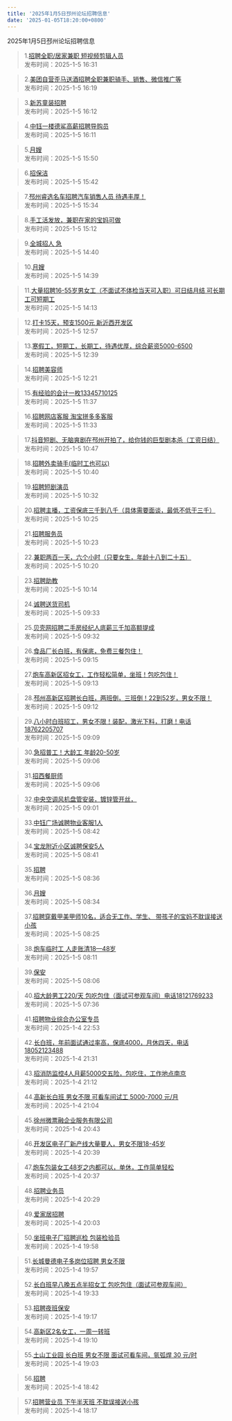 ```yaml
---
title: '2025年1月5日邳州论坛招聘信息'
date: '2025-01-05T18:20:00+0800'
---
```

2025年1月5日邳州论坛招聘信息
<!--more-->
>1.[招聘全职/居家兼职 短视频剪辑人员](https://www.pzzc.net/forum.php?mod=viewthread&tid=10482310)<br>
>发布时间：2025-1-5 16:31

>2.[美团自营歪马送酒招聘全职兼职骑手、销售、微信推广等](https://www.pzzc.net/forum.php?mod=viewthread&tid=10482304)<br>
>发布时间：2025-1-5 16:19

>3.[新苏童装招聘](https://www.pzzc.net/forum.php?mod=viewthread&tid=10482301)<br>
>发布时间：2025-1-5 16:12

>4.[中钰一楼德鲨高薪招聘导购员](https://www.pzzc.net/forum.php?mod=viewthread&tid=10482300)<br>
>发布时间：2025-1-5 16:11

>5.[月嫂](https://www.pzzc.net/forum.php?mod=viewthread&tid=10482295)<br>
>发布时间：2025-1-5 15:50

>6.[招保洁](https://www.pzzc.net/forum.php?mod=viewthread&tid=10482294)<br>
>发布时间：2025-1-5 15:42

>7.[邳州睿选名车招聘汽车销售人员 待遇丰厚！](https://www.pzzc.net/forum.php?mod=viewthread&tid=10482291)<br>
>发布时间：2025-1-5 15:34

>8.[手工活发放，兼职在家的宝妈可做](https://www.pzzc.net/forum.php?mod=viewthread&tid=10482287)<br>
>发布时间：2025-1-5 15:12

>9.[全城招人 急](https://www.pzzc.net/forum.php?mod=viewthread&tid=10482279)<br>
>发布时间：2025-1-5 14:40

>10.[月嫂](https://www.pzzc.net/forum.php?mod=viewthread&tid=10482278)<br>
>发布时间：2025-1-5 14:39

>11.[大量招聘16-55岁男女工（不面试不体检当天可入职）可日结月结 可长期工可短期工](https://www.pzzc.net/forum.php?mod=viewthread&tid=10482277)<br>
>发布时间：2025-1-5 14:13

>12.[打卡15天，预支1500元 新沂西开发区](https://www.pzzc.net/forum.php?mod=viewthread&tid=10482261)<br>
>发布时间：2025-1-5 12:57

>13.[寒假工，短期工，长期工，待遇优厚，综合薪资5000-6500](https://www.pzzc.net/forum.php?mod=viewthread&tid=10482257)<br>
>发布时间：2025-1-5 12:39

>14.[招聘美容师](https://www.pzzc.net/forum.php?mod=viewthread&tid=10482256)<br>
>发布时间：2025-1-5 12:21

>15.[有经验的会计一枚13345710125](https://www.pzzc.net/forum.php?mod=viewthread&tid=10482246)<br>
>发布时间：2025-1-5 11:37

>16.[招聘网店客服 淘宝拼多多客服](https://www.pzzc.net/forum.php?mod=viewthread&tid=10482245)<br>
>发布时间：2025-1-5 11:33

>17.[抖音短剧、无脑爽剧在邳州开拍了，给你钱的巨型剧本杀（工资日结）](https://www.pzzc.net/forum.php?mod=viewthread&tid=10482235)<br>
>发布时间：2025-1-5 10:47

>18.[招聘外卖骑手(临时工也可以)](https://www.pzzc.net/forum.php?mod=viewthread&tid=10482233)<br>
>发布时间：2025-1-5 10:40

>19.[招聘短剧演员](https://www.pzzc.net/forum.php?mod=viewthread&tid=10482230)<br>
>发布时间：2025-1-5 10:32

>20.[招聘主播，工资保底三千到八千（具体需要面谈，最低不低于三千）](https://www.pzzc.net/forum.php?mod=viewthread&tid=10482227)<br>
>发布时间：2025-1-5 10:25

>21.[招聘服务员](https://www.pzzc.net/forum.php?mod=viewthread&tid=10482226)<br>
>发布时间：2025-1-5 10:23

>22.[兼职两百一天，六个小时（只要女生，年龄十八到二十五）](https://www.pzzc.net/forum.php?mod=viewthread&tid=10482223)<br>
>发布时间：2025-1-5 10:20

>23.[招聘助教](https://www.pzzc.net/forum.php?mod=viewthread&tid=10482222)<br>
>发布时间：2025-1-5 10:14

>24.[诚聘送货司机](https://www.pzzc.net/forum.php?mod=viewthread&tid=10482213)<br>
>发布时间：2025-1-5 09:33

>25.[贝壳网招聘二手房经纪人底薪三千加高额提成](https://www.pzzc.net/forum.php?mod=viewthread&tid=10482211)<br>
>发布时间：2025-1-5 09:32

>26.[食品厂长白班，有保底，免费三餐包住！](https://www.pzzc.net/forum.php?mod=viewthread&tid=10482210)<br>
>发布时间：2025-1-5 09:15

>27.[炮车高新区招女工，工作轻松简单，坐班！包吃包住！](https://www.pzzc.net/forum.php?mod=viewthread&tid=10482209)<br>
>发布时间：2025-1-5 09:13

>28.[邳州高新区招聘长白班，两班倒，三班倒！22到52岁，男女不限！](https://www.pzzc.net/forum.php?mod=viewthread&tid=10482208)<br>
>发布时间：2025-1-5 09:12

>29.[八小时白班招工，男女不限！装配，激光下料，打磨！电话18762205707](https://www.pzzc.net/forum.php?mod=viewthread&tid=10482207)<br>
>发布时间：2025-1-5 09:09

>30.[急招普工！大龄工
年龄20-50岁](https://www.pzzc.net/forum.php?mod=viewthread&tid=10482206)<br>
>发布时间：2025-1-5 09:06

>31.[招西餐厨师](https://www.pzzc.net/forum.php?mod=viewthread&tid=10482205)<br>
>发布时间：2025-1-5 09:06

>32.[中央空调风机盘管安装，镀锌管开丝，](https://www.pzzc.net/forum.php?mod=viewthread&tid=10482204)<br>
>发布时间：2025-1-5 09:01

>33.[中钰广场诚聘物业客服1人](https://www.pzzc.net/forum.php?mod=viewthread&tid=10482201)<br>
>发布时间：2025-1-5 08:42

>34.[宝龙附近小区诚聘保安5人](https://www.pzzc.net/forum.php?mod=viewthread&tid=10482200)<br>
>发布时间：2025-1-5 08:41

>35.[招聘](https://www.pzzc.net/forum.php?mod=viewthread&tid=10482198)<br>
>发布时间：2025-1-5 08:36

>36.[月嫂](https://www.pzzc.net/forum.php?mod=viewthread&tid=10482197)<br>
>发布时间：2025-1-5 08:34

>37.[招聘穿戴甲美甲师10名，适合无工作、学生、 带孩子的宝妈不耽误接送小孩](https://www.pzzc.net/forum.php?mod=viewthread&tid=10482194)<br>
>发布时间：2025-1-5 08:25

>38.[炮车临时工 人走账清18—48岁](https://www.pzzc.net/forum.php?mod=viewthread&tid=10482191)<br>
>发布时间：2025-1-5 08:11

>39.[保安](https://www.pzzc.net/forum.php?mod=viewthread&tid=10482189)<br>
>发布时间：2025-1-5 08:06

>40.[招大龄男工220/天 包吃包住（面试可参观车间）电话18121769233](https://www.pzzc.net/forum.php?mod=viewthread&tid=10482186)<br>
>发布时间：2025-1-5 07:36

>41.[招聘物业综合办公室专员](https://www.pzzc.net/forum.php?mod=viewthread&tid=10482170)<br>
>发布时间：2025-1-4 22:53

>42.[长白班，年前面试通过率高，保底4000，月休四天，电话18052123488](https://www.pzzc.net/forum.php?mod=viewthread&tid=10482166)<br>
>发布时间：2025-1-4 21:31

>43.[招消防监控4人月薪5000交五险，包吃住，工作地点南京](https://www.pzzc.net/forum.php?mod=viewthread&tid=10482163)<br>
>发布时间：2025-1-4 21:12

>44.[高新长白班  男女不限 可看车间试工 5000-7000 元/月](https://www.pzzc.net/forum.php?mod=viewthread&tid=10482160)<br>
>发布时间：2025-1-4 21:04

>45.[徐州微票融企业服务有限公司](https://www.pzzc.net/forum.php?mod=viewthread&tid=10482158)<br>
>发布时间：2025-1-4 20:43

>46.[开发区电子厂新产线大量要人，男女不限18-45岁](https://www.pzzc.net/forum.php?mod=viewthread&tid=10482157)<br>
>发布时间：2025-1-4 20:39

>47.[炮车包装女工48岁之内都可以，单休，工作简单轻松](https://www.pzzc.net/forum.php?mod=viewthread&tid=10482156)<br>
>发布时间：2025-1-4 20:37

>48.[招聘业务员](https://www.pzzc.net/forum.php?mod=viewthread&tid=10482154)<br>
>发布时间：2025-1-4 20:29

>49.[爱家居招聘](https://www.pzzc.net/forum.php?mod=viewthread&tid=10482152)<br>
>发布时间：2025-1-4 20:03

>50.[坐班电子厂招聘巡检 包装检验员](https://www.pzzc.net/forum.php?mod=viewthread&tid=10482151)<br>
>发布时间：2025-1-4 19:58

>51.[长城曼德电子多岗位招聘 男女不限](https://www.pzzc.net/forum.php?mod=viewthread&tid=10482150)<br>
>发布时间：2025-1-4 19:57

>52.[长白班早八晚五点半招女工 包吃包住（面试可参观车间）](https://www.pzzc.net/forum.php?mod=viewthread&tid=10482147)<br>
>发布时间：2025-1-4 19:33

>53.[招聘夜班保安](https://www.pzzc.net/forum.php?mod=viewthread&tid=10482144)<br>
>发布时间：2025-1-4 19:17

>54.[高新区2名女工，一周一转班](https://www.pzzc.net/forum.php?mod=viewthread&tid=10482143)<br>
>发布时间：2025-1-4 19:10

>55.[土山工业园 长白班 男女不限 面试可看车间，氩弧焊 30 元/时](https://www.pzzc.net/forum.php?mod=viewthread&tid=10482142)<br>
>发布时间：2025-1-4 19:03

>56.[招聘](https://www.pzzc.net/forum.php?mod=viewthread&tid=10482141)<br>
>发布时间：2025-1-4 18:42

>57.[招聘营业员 下午半天班 不耽误接送小孩](https://www.pzzc.net/forum.php?mod=viewthread&tid=10482137)<br>
>发布时间：2025-1-4 18:17

